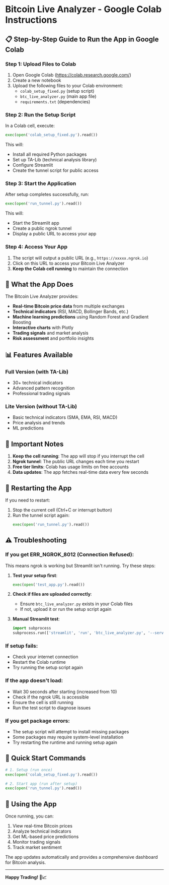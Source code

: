 # Bitcoin Live Analyzer - Google Colab Instructions

## 📋 Step-by-Step Guide to Run the App in Google Colab

### Step 1: Upload Files to Colab
1. Open Google Colab (https://colab.research.google.com/)
2. Create a new notebook
3. Upload the following files to your Colab environment:
   - `colab_setup_fixed.py` (setup script)
   - `btc_live_analyzer.py` (main app file)
   - `requirements.txt` (dependencies)

### Step 2: Run the Setup Script
In a Colab cell, execute:
```python
exec(open('colab_setup_fixed.py').read())
```

This will:
- Install all required Python packages
- Set up TA-Lib (technical analysis library)
- Configure Streamlit
- Create the tunnel script for public access

### Step 3: Start the Application
After setup completes successfully, run:
```python
exec(open('run_tunnel.py').read())
```

This will:
- Start the Streamlit app
- Create a public ngrok tunnel
- Display a public URL to access your app

### Step 4: Access Your App
1. The script will output a public URL (e.g., `https://xxxxx.ngrok.io`)
2. Click on this URL to access your Bitcoin Live Analyzer
3. **Keep the Colab cell running** to maintain the connection

## 🔧 What the App Does

The Bitcoin Live Analyzer provides:
- **Real-time Bitcoin price data** from multiple exchanges
- **Technical indicators** (RSI, MACD, Bollinger Bands, etc.)
- **Machine learning predictions** using Random Forest and Gradient Boosting
- **Interactive charts** with Plotly
- **Trading signals** and market analysis
- **Risk assessment** and portfolio insights

## 📊 Features Available

### Full Version (with TA-Lib)
- 30+ technical indicators
- Advanced pattern recognition
- Professional trading signals

### Lite Version (without TA-Lib)
- Basic technical indicators (SMA, EMA, RSI, MACD)
- Price analysis and trends
- ML predictions

## 🚨 Important Notes

1. **Keep the cell running**: The app will stop if you interrupt the cell
2. **Ngrok tunnel**: The public URL changes each time you restart
3. **Free tier limits**: Colab has usage limits on free accounts
4. **Data updates**: The app fetches real-time data every few seconds

## 🔄 Restarting the App

If you need to restart:
1. Stop the current cell (Ctrl+C or interrupt button)
2. Run the tunnel script again:
   ```python
   exec(open('run_tunnel.py').read())
   ```

## ⚠️ Troubleshooting

### If you get ERR_NGROK_8012 (Connection Refused):
This means ngrok is working but Streamlit isn't running. Try these steps:

1. **Test your setup first**:
   ```python
   exec(open('test_app.py').read())
   ```

2. **Check if files are uploaded correctly**:
   - Ensure `btc_live_analyzer.py` exists in your Colab files
   - If not, upload it or run the setup script again

3. **Manual Streamlit test**:
   ```python
   import subprocess
   subprocess.run(['streamlit', 'run', 'btc_live_analyzer.py', '--server.port=8501'])
   ```

### If setup fails:
- Check your internet connection
- Restart the Colab runtime
- Try running the setup script again

### If the app doesn't load:
- Wait 30 seconds after starting (increased from 10)
- Check if the ngrok URL is accessible
- Ensure the cell is still running
- Run the test script to diagnose issues

### If you get package errors:
- The setup script will attempt to install missing packages
- Some packages may require system-level installation
- Try restarting the runtime and running setup again

## 🎯 Quick Start Commands

```python
# 1. Setup (run once)
exec(open('colab_setup_fixed.py').read())

# 2. Start app (run after setup)
exec(open('run_tunnel.py').read())
```

## 📱 Using the App

Once running, you can:
1. View real-time Bitcoin prices
2. Analyze technical indicators
3. Get ML-based price predictions
4. Monitor trading signals
5. Track market sentiment

The app updates automatically and provides a comprehensive dashboard for Bitcoin analysis.

---

**Happy Trading! 🚀📈**